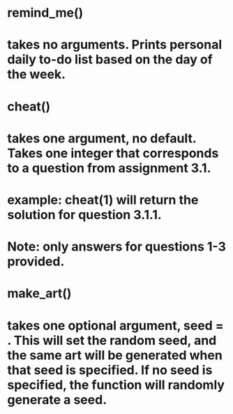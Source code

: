 # remind_me()
# takes no arguments. Prints personal daily to-do list based on the day of the week.
#
# cheat()
# takes one argument, no default. Takes one integer that corresponds to a question from assignment 3.1.
# example: cheat(1) will return the solution for question 3.1.1.
# Note: only answers for questions 1-3 provided.
#
# make_art()
# takes one optional argument, seed = . This will set the random seed, and the same art will be generated when that seed is specified. If no seed is specified, the function will randomly generate a seed.
